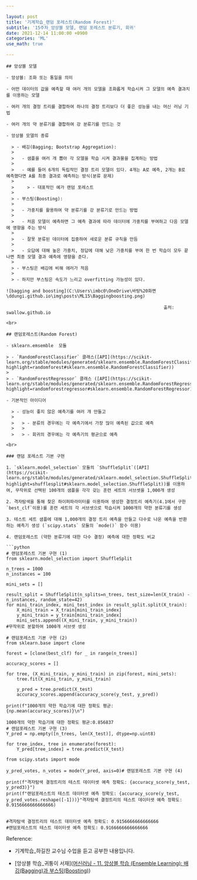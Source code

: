 ```yaml
---

layout: post
title: '기계학습_랜덤 포레스트(Random Forest)'
subtitle: '15주차_앙상블 모델, 랜덤 포레스트 분류기, 회귀'
date: 2021-12-14 11:00:00 +0900
categories: 'ML'
use_math: true

---
```




```
## 앙상블 모델

- 앙상블: 조화 또는 통일을 의미

- 어떤 데이터의 값을 예측할 때 여러 개의 모델을 조화롭게 학습시켜 그 모델의 예측 결과치를 이용하는 모델

- 여러 개의 결정 트리를 결합하여 하나의 결정 트리보다 더 좋은 성능을 내는 머신 러닝 기법

- 여러 개의 약 분류기를 결합하여 강 분류기를 만드는 것

- 앙상블 모델의 종류

  > - 배깅(Bagging; Bootstrap Aggregation):
  >   
  >   - 샘플을 여러 개 뽑아 각 모델을 학습 시켜 결과물을 집계하는 방법
  >   
  >   - 예를 들어 6개의 독립적인 결정 트리 모델이 있다. 4개는 A로 예측, 2개는 B로 예측했다면 A를 최종 결과로 예측하는 방식(분류 문제)
  >     
  >     > - 대표적인 예가 랜덤 포레스트
  > 
  > - 부스팅(Boosting):
  >   
  >   - 가중치를 활용하여 약 분류기를 강 분류기로 만드는 방법
  >   
  >   - 처음 모델이 예측하면 그 예측 결과에 따라 데이터에 가중치를 부여하고 다음 모델에 영향을 주는 방식
  >   
  >   - 잘못 분류된 데이터에 집중하여 새로운 분류 규칙을 만듬
  >   
  >   - 오답에 대해 높은 가중치, 정답에 대해 낮은 가중치를 부여 한 번 학습이 모두 끝나면 최종 모델 결과 예측에 영향을 준다. 
  > 
  > - 부스팅은 배깅에 비해 에러가 적음
  > 
  > - 하지만 부스팅은 속도가 느리고 overfitting 가능성이 있다. 

![bagging and boosting](C:\Users\imbc0\OneDrive\바탕%20화면\ddungi.github.io\img\posts\ML15\Baggingboosting.png)

                                                            출처: swallow.github.io

<br>

## 랜덤포레스트(Random Forest)

- sklearn.emsemble  모듈

> - `RandomForestClassifier` 클래스([API](https://scikit-learn.org/stable/modules/generated/sklearn.ensemble.RandomForestClassifier.html?highlight=randomforest#sklearn.ensemble.RandomForestClassifier))
> 
> - `RandomForestRegressor` 클래스 ([API](https://scikit-learn.org/stable/modules/generated/sklearn.ensemble.RandomForestRegressor.html?highlight=randomforestregressor#sklearn.ensemble.RandomForestRegressor))

- 기본적인 아이디어

  > - 성능이 좋지 않은 예측기를 여러 개 만들고
  >   
  >   > - 분류의 경우에는 각 예측기에서 가장 많이 예측된 값으로 예측
  >   > 
  >   > - 회귀의 경우에는 각 예측기의 평균으로 예측

<br>

### 랜덤 포레스트 기본 구현

1. `sklearn.model_selection` 모듈의 `ShuffleSplit`([API](https://scikit-learn.org/stable/modules/generated/sklearn.model_selection.ShuffleSplit.html?highlight=shufflesplit#sklearn.model_selection.ShuffleSplit))를 이용하여, 무작위로 선택된 100개의 샘플을 각각 갖는 훈련 세트의 서브셋을 1,000개 생성

2. 격자탐색을 통해 찾은 하이퍼파라미터를 이용하여 생성한 결정트리 예측기(4.1에서 구한 `best_clf`이용)를 훈련 세트의 각 서브셋으로 학습시켜 1000개의 약한 분류기를 생성

3. 테스트 세트 샘플에 대해 1,000개의 결정 트리 예측을 만들고 다수로 나온 예측을 반환하는 예측기 생성 (`scipy.stats` 모듈의 `mode()` 함수 이용)

4. 랜덤포레스트 (약한 분류기에 대한 다수 결정) 예측에 대한 정확도 비교

```python
# 랜덤포레스트 기본 구현 (1)
from sklearn.model_selection import ShuffleSplit

n_trees = 1000
n_instances = 100

mini_sets = []

result_split = ShuffleSplit(n_splits=n_trees, test_size=len(X_train) - n_instances, random_state=42)
for mini_train_index, mini_test_index in result_split.split(X_train):
    X_mini_train = X_train[mini_train_index]
    y_mini_train = y_train[mini_train_index]
    mini_sets.append((X_mini_train, y_mini_train))
#무작위로 분할하여 1000개 서브셋 생성

# 랜덤포레스트 기본 구현 (2) 
from sklearn.base import clone

forest = [clone(best_clf) for _ in range(n_trees)]

accuracy_scores = []

for tree, (X_mini_train, y_mini_train) in zip(forest, mini_sets):
    tree.fit(X_mini_train, y_mini_train)

    y_pred = tree.predict(X_test)
    accuracy_scores.append(accuracy_score(y_test, y_pred))

print(f"1000개의 약한 학습기에 대한 정확도 평균:{np.mean(accuracy_scores)}\n")

1000개의 약한 학습기에 대한 정확도 평균:0.856837
# 랜덤포레스트 기본 구현 (3) 
Y_pred = np.empty([n_trees, len(X_test)], dtype=np.uint8)

for tree_index, tree in enumerate(forest):
    Y_pred[tree_index] = tree.predict(X_test)

from scipy.stats import mode

y_pred_votes, n_votes = mode(Y_pred, axis=0)# 랜덤포레스트 기본 구현 (4) 

print(f"격자탐색 결정트리의 테스트 데이터셋 예측 정확도: {accuracy_score(y_test, y_pred3)}")
print(f"랜덤포레스트의 테스트 데이터셋 예측 정확도: {accuracy_score(y_test, y_pred_votes.reshape([-1]))}"격자탐색 결정트리의 테스트 데이터셋 예측 정확도: 0.9156666666666666)


#격자탐색 결정트리의 테스트 데이터셋 예측 정확도: 0.9156666666666666
#랜덤포레스트의 테스트 데이터셋 예측 정확도: 0.9166666666666666
```

Reference:

- 기계학습_하길찬 교수님 수업을 듣고 공부한 내용입니다.

- [앙상블 학습_귀퉁이 서재]([머신러닝 - 11. 앙상블 학습 (Ensemble Learning): 배깅(Bagging)과 부스팅(Boosting)](https://bkshin.tistory.com/entry/%EB%A8%B8%EC%8B%A0%EB%9F%AC%EB%8B%9D-11-%EC%95%99%EC%83%81%EB%B8%94-%ED%95%99%EC%8A%B5-Ensemble-Learning-%EB%B0%B0%EA%B9%85Bagging%EA%B3%BC-%EB%B6%80%EC%8A%A4%ED%8C%85Boosting))
